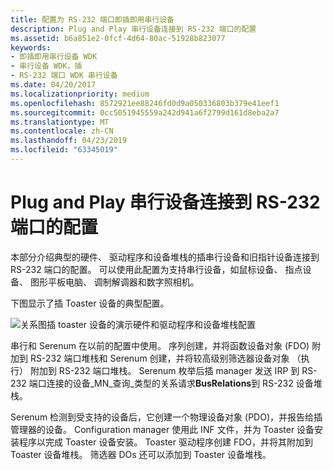 ```yaml
---
title: 配置为 RS-232 端口即插即用串行设备
description: Plug and Play 串行设备连接到 RS-232 端口的配置
ms.assetid: b6a851e2-0fcf-4d64-80ac-51928b823077
keywords:
- 即插即用串行设备 WDK
- 串行设备 WDK，插
- RS-232 端口 WDK 串行设备
ms.date: 04/20/2017
ms.localizationpriority: medium
ms.openlocfilehash: 8572921ee88246fd0d9a050336803b379e41eef1
ms.sourcegitcommit: 0cc5051945559a242d941a6f2799d161d8eba2a7
ms.translationtype: MT
ms.contentlocale: zh-CN
ms.lasthandoff: 04/23/2019
ms.locfileid: "63345019"
---
```

# <a name="configuration-of-plug-and-play-serial-device-connected-to-an-rs-232-port"></a>Plug and Play 串行设备连接到 RS-232 端口的配置





本部分介绍典型的硬件、 驱动程序和设备堆栈的插串行设备和旧指针设备连接到 RS-232 端口的配置。 可以使用此配置为支持串行设备，如鼠标设备、 指点设备、 图形平板电脑、 调制解调器和数字照相机。

下图显示了插 Toaster 设备的典型配置。

![关系图插 toaster 设备的演示硬件和驱动程序和设备堆栈配置](images/ser2.png)

串行和 Serenum 在以前的配置中使用。 序列创建，并将函数设备对象 (FDO) 附加到 RS-232 端口堆栈和 Serenum 创建，并将较高级别筛选器设备对象 （执行） 附加到 RS-232 端口堆栈。 Serenum 枚举后插 manager 发送 IRP 到 RS-232 端口连接的设备\_MN\_查询\_类型的关系请求**BusRelations**到 RS-232 设备堆栈。

Serenum 检测到受支持的设备后，它创建一个物理设备对象 (PDO)，并报告给插管理器的设备。 Configuration manager 使用此 INF 文件，并为 Toaster 设备安装程序以完成 Toaster 设备安装。 Toaster 驱动程序创建 FDO，并将其附加到 Toaster 设备堆栈。 筛选器 DOs 还可以添加到 Toaster 设备堆栈。

 

 




